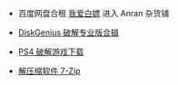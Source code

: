 - 百度网盘合租 
[我爱白嫖](https://feizhu.3kla.top/assets/img/default/)  进入 Anran 杂货铺

- [DiskGenius 破解专业版合辑](https://weilining.github.io/251.html) 

- [PS4 破解游戏下载](https://2468c.com/)
- [解压缩软件 7-Zip](https://www.7-zip.org/)